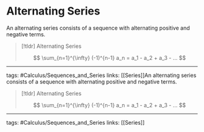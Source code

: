 # Alternating Series
An alternating series consists of a sequence with alternating positive and negative terms.

> [!tldr]  Alternating Series
> 
> $$
> \sum_{n=1}^{\infty} (-1)^{n-1} a_n = a_1 - a_2 + a_3 - ... 
> $$
> 


---
tags: #Calculus/Sequences_and_Series 
links: [[Series]]An alternating series consists of a sequence with alternating positive and negative terms.

> [!tldr]  Alternating Series
> 
> $$
> \sum_{n=1}^{\infty} (-1)^{n-1} a_n = a_1 - a_2 + a_3 - ... 
> $$
> 


---
tags: #Calculus/Sequences_and_Series 
links: [[Series]]
